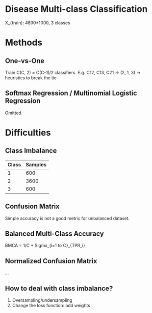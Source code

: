 # Disease Multi-class Classification

X_{train}: 4800*1000, 3 classes


# Methods

## One-vs-One

Train C(C, 2) = C(C-1)/2 classifiers.
E.g. C12, C13, C21 -> (2, 1, 3) -> heuristics to break the tie

## Softmax Regression / Multinomial Logistic Regression
Omitted.


# Difficulties

## Class Imbalance

Class | Samples
--- | --- 
1 | 600
2 | 3600
3 | 600

## Confusion Matrix

Simple accuracy is not a good metric for unbalanced dataset.

## Balanced Multi-Class Accuracy

BMCA = 1/C * Sigma\_{i=1 to C}_{TPR\_i}

## Normalized Confusion Matrix
...

## How to deal with class imbalance?

1. Oversampling/undersampling
2. Change the loss function: add weights

